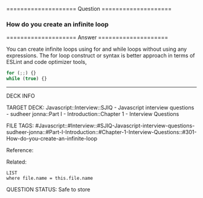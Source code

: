 ==================== Question ====================  

### How do you create an infinite loop  

==================== Answer ====================  

You can create infinite loops using for and while loops without using any
expressions. The for loop construct or syntax is better approach in terms of
ESLint and code optimizer tools,

```javascript
for (;;) {}
while (true) {}
```

---

DECK INFO

TARGET DECK: Javascript::Interview::SJIQ - Javascript interview questions -
sudheer jonna::Part I - Introduction::Chapter 1 - Interview Questions

FILE TAGS:
#Javascript::#Interview::#SJIQ-Javascript-interview-questions-sudheer-jonna::#Part-I-Introduction::#Chapter-1-Interview-Questions::#301-How-do-you-create-an-infinite-loop

Reference:

Related:

```dataview
LIST
where file.name = this.file.name
```

QUESTION STATUS: Safe to store
